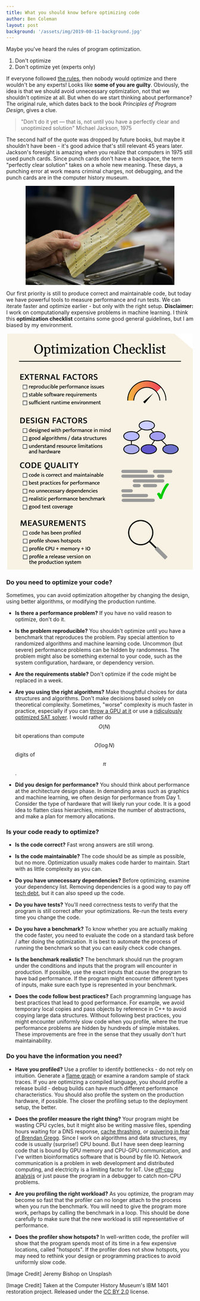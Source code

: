 ```yaml
---
title: What you should know before optimizing code
author: Ben Coleman
layout: post
background: '/assets/img/2019-08-11-background.jpg'
---
```


Maybe you've heard the rules of program optimization.

1. Don't optimize
2. Don't optimize yet (experts only)

If everyone followed [the rules](https://wiki.c2.com/?RulesOfOptimization), then nobody would optimize and there wouldn't be any experts! Looks like **some of you are guilty**. Obviously, the idea is that we should avoid unnecessary optimization, not that we shouldn't optimize at all. But when do we start thinking about performance? The original rule, which dates back to the book *Principles of Program Design*, gives a clue.

> "Don't do it yet — that is, not until you have a perfectly clear and unoptimized solution"
> Michael Jackson, 1975

The second half of the quote was dropped by future books, but maybe it shouldn't have been - it's good advice that's still relevant 45 years later. Jackson's foresight is amazing when you realize that computers in 1975 still used punch cards. Since punch cards don't have a backspace, the term "perfectly clear solution" takes on a whole new meaning. These days, a punching error at work means criminal charges, not debugging, and the punch cards are in the computer history museum. 

<img src="/assets/img/2020-07-21-punch-card.jpg" style="display:block; margin-left: auto; margin-right: auto;" width="400">

Our first priority is still to produce correct and maintainable code, but today we have powerful tools to measure performance and run tests. We can iterate faster and optimize earlier - but only with the right setup. **Disclaimer:** I work on computationally expensive problems in machine learning. I think this **optimization checklist** contains some good general guidelines, but I am biased by my environment.

<!-- software is far more complex today than in 1975. We have powerful tools to measure performance and run tests, but they're worthless if you don't use them. -->

<img src="/assets/img/optimization-checklist.png" style="display:block; margin-left: auto; margin-right: auto;" width="500">



### Do you need to optimize your code?
Sometimes, you can avoid optimization altogether by changing the design, using better algorithms, or modifying the production runtime.

- **Is there a performance problem?**
If you have no valid reason to optimize, don't do it.

- **Is the problem reproducible?** You shouldn't optimize until you have a benchmark that reproduces the problem. Pay special attention to randomized algorithms and machine learning code. Uncommon (but severe) performance problems can be hidden by randomness. The problem might also be something external to your code, such as the system configuration, hardware, or dependency version.

- **Are the requirements stable?** Don't optimize if the code might be replaced in a week.

- **Are you using the right algorithms?** Make thoughtful choices for data structures and algorithms. Don't make decisions based solely on theoretical complexity. Sometimes, "worse" complexity is much faster in practice, especially if you can [throw a GPU at it](https://arxiv.org/abs/1702.08734) or use a [ridiculously optimized SAT solver](https://codingnest.com/modern-sat-solvers-fast-neat-underused-part-1-of-n/). I would rather do $$O(N)$$ bit operations than compute $$O(\log N)$$ digits of $$\pi$$.

- **Did you design for performance?** You should think about performance at the architecture design phase. In demanding areas such as graphics and machine learning, we often design for performance from Day 1. Consider the type of hardware that will likely run your code. It is a good idea to flatten class hierarchies, minimize the number of abstractions, and make a plan for memory allocations.


<!-- Was the code designed with performance in mind? Maybe you need to optimize your design instead. -->

### Is your code ready to optimize?

- **Is the code correct?** Fast wrong answers are still wrong.

- **Is the code maintainable?** The code should be as simple as possible, but no more. Optimization usually makes code harder to maintain. Start with as little complexity as you can.

- **Do you have unnecessary dependencies?** Before optimizing, examine your dependency list. Removing dependencies is a good way to pay off [tech debt](https://static.googleusercontent.com/media/research.google.com/en//pubs/archive/37755.pdf), but it can also speed up the code.

- **Do you have tests?** You'll need correctness tests to verify that the program is still correct after your optimizations. Re-run the tests every time you change the code.

- **Do you have a benchmark?** To know whether you are actually making the code faster, you need to evaluate the code on a standard task before / after doing the optimization. It is best to automate the process of running the benchmark so that you can easily check code changes.

- **Is the benchmark realistic?** The benchmark should run the program under the conditions and inputs that the program will encounter in production. If possible, use the exact inputs that cause the program to have bad performance. If the program might encounter different types of inputs, make sure each type is represented in your benchmark.

- **Does the code follow best practices?** Each programming language has best practices that lead to good performance. For example, we avoid temporary local copies and pass objects by reference in C++ to avoid copying large data structures. Without following best practices, you might encounter uniformly slow code when you profile, where the true performance problems are hidden by hundreds of simple mistakes. These improvements are free in the sense that they usually don't hurt maintainability.


### Do you have the information you need?

- **Have you profiled?** Use a profiler to identify bottlenecks - do not rely on intuition. Generate a [flame graph](http://www.brendangregg.com/flamegraphs.html) or examine a random sample of stack traces. If you are optimizing a compiled language, you should profile a release build - debug builds can have much different performance characteristics. You should also profile the system on the production hardware, if possible. The closer the profiling setup to the deployment setup, the better. 

- **Does the profiler measure the right thing?** Your program might be wasting CPU cycles, but it might also be writing massive files, spending hours waiting for a DNS response, [cache thrashing](http://csweb.cs.wfu.edu/~torgerse/Kokua/More_SGI/007-3430-003/sgi_html/ch06.html), or [quivering in fear of Brendan Gregg](https://youtu.be/tDacjrSCeq4). Since I work on algorithms and data structures, my code is usually (surprise!) CPU bound. But I have seen deep learning code that is bound by GPU memory and CPU-GPU communication, and I've written bioinformatics software that is bound by file IO. Network communication is a problem in web development and distributed computing, and electricity is a limiting factor for IoT. Use [off-cpu analysis](http://www.brendangregg.com/offcpuanalysis.html) or just pause the program in a debugger to catch non-CPU problems.

- **Are you profiling the right workload?** As you optimize, the program may become so fast that the profiler can no longer attach to the process when you run the benchmark. You will need to give the program more work, perhaps by calling the benchmark in a loop. This should be done carefully to make sure that the new workload is still representative of performance. 

- **Does the profiler show hotspots?** In well-written code, the profiler will show that the program spends most of its time in a few expensive locations, called "hotspots". If the profiler does not show hotspots, you may need to rethink your design or programming practices to avoid uniformly slow code.

[Image Credit] Jeremy Bishop on Unsplash

[Image Credit] Taken at the Computer History Museum's IBM 1401 restoration project. Released under the [CC BY 2.0](https://creativecommons.org/licenses/by/2.0/) license. 
